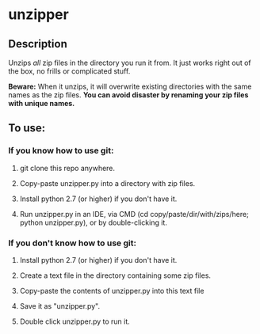 # unzipper

## Description

Unzips *all* zip files in the directory you run it from. It just works right out of the box, no frills or complicated stuff.

**Beware:** When it unzips, it will overwrite existing directories with the same names as the zip files. **You can avoid disaster by renaming your zip files with unique names.**

## To use: 
### If you know how to use git:

1) git clone this repo anywhere.

2) Copy-paste unzipper.py into a directory with zip files.

3) Install python 2.7 (or higher) if you don't have it.

4) Run unzipper.py in an IDE, via CMD (cd copy/paste/dir/with/zips/here; python unzipper.py), or by double-clicking it.

### If you don't know how to use git:

1) Install python 2.7 (or higher) if you don't have it.

2) Create a text file in the directory containing some zip files.

3) Copy-paste the contents of unzipper.py into this text file

4) Save it as "unzipper.py".

5) Double click unzipper.py to run it.

